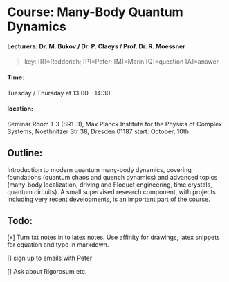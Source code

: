 # Course: Many-Body Quantum Dynamics

#### **Lecturers:** Dr. M. Bukov / Dr. P. Claeys / Prof. Dr. R. Moessner

> key:
> [R]=Rodderich; [P]=Peter; [M]=Marin
> [Q]=question [A]=answer

#### Time:
Tuesday / Thursday at 13:00 - 14:30

#### location: 
Seminar Room 1-3 (SR1-3), Max Planck Institute for the Physics of Complex Systems, Noethnitzer Str 38, Dresden 01187
start: October, 10th

## Outline:

Introduction to modern quantum many-body dynamics, covering
foundations (quantum chaos and quench dynamics) and advanced topics
(many-body localization, driving and Floquet engineering, time
crystals, quantum circuits). A small supervised research component,
with projects including very recent developments, is an important
part of the course.

## Todo:
[x] Turn txt notes in to latex notes. Use affinity for drawings, latex snippets for equation and type in markdown.

[] sign up to emails with Peter

[] Ask about Rigorosum etc.